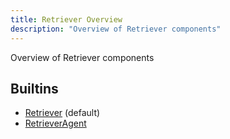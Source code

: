 ```yaml
---
title: Retriever Overview
description: "Overview of Retriever components"
---
```

Overview of Retriever components
## Builtins
* [Retriever](/docs/components/retriever/retriever/) (default)
* [RetrieverAgent](/docs/components/retriever/retrieveragent/)